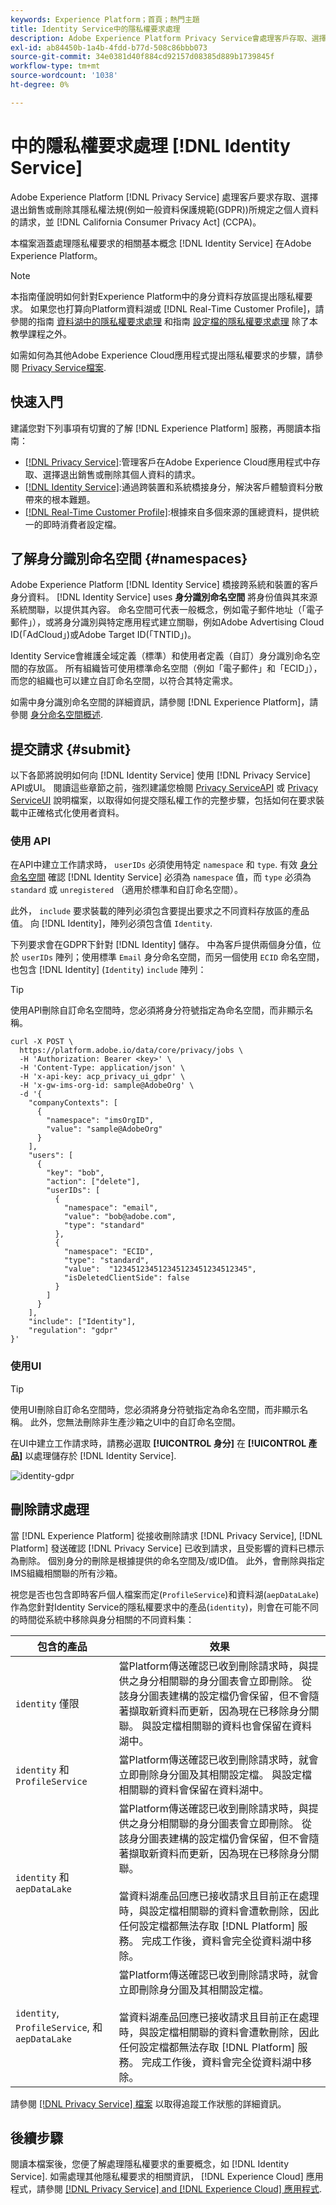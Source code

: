 ```yaml
---
keywords: Experience Platform；首頁；熱門主題
title: Identity Service中的隱私權要求處理
description: Adobe Experience Platform Privacy Service會處理客戶存取、選擇退出銷售或刪除其個人資料的請求，這些資料是多項隱私權法規所規定。 本檔案涵蓋與處理Identity Service隱私權要求相關的基本概念。
exl-id: ab84450b-1a4b-4fdd-b77d-508c86bbb073
source-git-commit: 34e0381d40f884cd92157d08385d889b1739845f
workflow-type: tm+mt
source-wordcount: '1038'
ht-degree: 0%

---
```


# 中的隱私權要求處理 [!DNL Identity Service]

Adobe Experience Platform [!DNL Privacy Service] 處理客戶要求存取、選擇退出銷售或刪除其隱私權法規(例如一般資料保護規範(GDPR))所規定之個人資料的請求，並 [!DNL California Consumer Privacy Act] (CCPA)。

本檔案涵蓋處理隱私權要求的相關基本概念 [!DNL Identity Service] 在Adobe Experience Platform。

>[!NOTE]
>
>本指南僅說明如何針對Experience Platform中的身分資料存放區提出隱私權要求。 如果您也打算向Platform資料湖或 [!DNL Real-Time Customer Profile]，請參閱的指南 [資料湖中的隱私權要求處理](../catalog/privacy.md) 和指南 [設定檔的隱私權要求處理](../profile/privacy.md) 除了本教學課程之外。
>
>如需如何為其他Adobe Experience Cloud應用程式提出隱私權要求的步驟，請參閱 [Privacy Service檔案](../privacy-service/experience-cloud-apps.md).

## 快速入門

建議您對下列事項有切實的了解 [!DNL Experience Platform] 服務，再閱讀本指南：

* [[!DNL Privacy Service]](../privacy-service/home.md):管理客戶在Adobe Experience Cloud應用程式中存取、選擇退出銷售或刪除其個人資料的請求。
* [[!DNL Identity Service]](../identity-service/home.md):通過跨裝置和系統橋接身分，解決客戶體驗資料分散帶來的根本難題。
* [[!DNL Real-Time Customer Profile]](home.md):根據來自多個來源的匯總資料，提供統一的即時消費者設定檔。

## 了解身分識別命名空間 {#namespaces}

Adobe Experience Platform [!DNL Identity Service] 橋接跨系統和裝置的客戶身分資料。 [!DNL Identity Service] uses **身分識別命名空間** 將身份值與其來源系統關聯，以提供其內容。 命名空間可代表一般概念，例如電子郵件地址（「電子郵件」），或將身分識別與特定應用程式建立關聯，例如Adobe Advertising Cloud ID(「AdCloud」)或Adobe Target ID(「TNTID」)。

Identity Service會維護全域定義（標準）和使用者定義（自訂）身分識別命名空間的存放區。 所有組織皆可使用標準命名空間（例如「電子郵件」和「ECID」），而您的組織也可以建立自訂命名空間，以符合其特定需求。

如需中身分識別命名空間的詳細資訊，請參閱 [!DNL Experience Platform]，請參閱 [身分命名空間概述](../identity-service/namespaces.md).

## 提交請求 {#submit}

以下各節將說明如何向 [!DNL Identity Service] 使用 [!DNL Privacy Service] API或UI。 閱讀這些章節之前，強烈建議您檢閱 [Privacy ServiceAPI](../privacy-service/api/getting-started.md) 或 [Privacy ServiceUI](../privacy-service/ui/overview.md) 說明檔案，以取得如何提交隱私權工作的完整步驟，包括如何在要求裝載中正確格式化使用者資料。

### 使用 API

在API中建立工作請求時， `userIDs` 必須使用特定 `namespace` 和 `type`. 有效 [身分命名空間](#namespaces) 確認 [!DNL Identity Service] 必須為 `namespace` 值，而 `type` 必須為 `standard` 或 `unregistered` （適用於標準和自訂命名空間）。

此外， `include` 要求裝載的陣列必須包含要提出要求之不同資料存放區的產品值。 向 [!DNL Identity]，陣列必須包含值 `Identity`.

下列要求會在GDPR下針對 [!DNL Identity] 儲存。 中為客戶提供兩個身分值，位於 `userIDs` 陣列；使用標準 `Email` 身分命名空間，而另一個使用 `ECID` 命名空間，也包含 [!DNL Identity] (`Identity`) `include` 陣列：

>[!TIP]
>
>使用API刪除自訂命名空間時，您必須將身分符號指定為命名空間，而非顯示名稱。

```shell
curl -X POST \
  https://platform.adobe.io/data/core/privacy/jobs \
  -H 'Authorization: Bearer <key>' \
  -H 'Content-Type: application/json' \
  -H 'x-api-key: acp_privacy_ui_gdpr' \
  -H 'x-gw-ims-org-id: sample@AdobeOrg' \
  -d '{
    "companyContexts": [
      {
        "namespace": "imsOrgID",
        "value": "sample@AdobeOrg"
      }
    ],
    "users": [
      {
        "key": "bob",
        "action": ["delete"],
        "userIDs": [
          {
            "namespace": "email",
            "value": "bob@adobe.com",
            "type": "standard"
          },
          {
            "namespace": "ECID",
            "type": "standard",
            "value":  "123451234512345123451234512345",
            "isDeletedClientSide": false
          }
        ]
      }
    ],
    "include": ["Identity"],
    "regulation": "gdpr"
}'
```

### 使用UI

>[!TIP]
>
>使用UI刪除自訂命名空間時，您必須將身分符號指定為命名空間，而非顯示名稱。 此外，您無法刪除非生產沙箱之UI中的自訂命名空間。

在UI中建立工作請求時，請務必選取 **[!UICONTROL 身分]** 在 **[!UICONTROL 產品]** 以處理儲存於 [!DNL Identity Service].

![identity-gdpr](./images/identity-gdpr.png)

## 刪除請求處理

當 [!DNL Experience Platform] 從接收刪除請求 [!DNL Privacy Service], [!DNL Platform] 發送確認 [!DNL Privacy Service] 已收到請求，且受影響的資料已標示為刪除。 個別身分的刪除是根據提供的命名空間及/或ID值。 此外，會刪除與指定IMS組織相關聯的所有沙箱。

視您是否也包含即時客戶個人檔案而定(`ProfileService`)和資料湖(`aepDataLake`)作為您針對Identity Service的隱私權要求中的產品(`identity`)，則會在可能不同的時間從系統中移除與身分相關的不同資料集：

| 包含的產品 | 效果 |
| --- | --- |
| `identity` 僅限 | 當Platform傳送確認已收到刪除請求時，與提供之身分相關聯的身分圖表會立即刪除。 從該身分圖表建構的設定檔仍會保留，但不會隨著擷取新資料而更新，因為現在已移除身分關聯。 與設定檔相關聯的資料也會保留在資料湖中。 |
| `identity` 和 `ProfileService` | 當Platform傳送確認已收到刪除請求時，就會立即刪除身分圖及其相關設定檔。 與設定檔相關聯的資料會保留在資料湖中。 |
| `identity` 和 `aepDataLake` | 當Platform傳送確認已收到刪除請求時，與提供之身分相關聯的身分圖表會立即刪除。 從該身分圖表建構的設定檔仍會保留，但不會隨著擷取新資料而更新，因為現在已移除身分關聯。<br><br>當資料湖產品回應已接收請求且目前正在處理時，與設定檔相關聯的資料會遭軟刪除，因此任何設定檔都無法存取 [!DNL Platform] 服務。 完成工作後，資料會完全從資料湖中移除。 |
| `identity`, `ProfileService`, 和 `aepDataLake` | 當Platform傳送確認已收到刪除請求時，就會立即刪除身分圖及其相關設定檔。<br><br>當資料湖產品回應已接收請求且目前正在處理時，與設定檔相關聯的資料會遭軟刪除，因此任何設定檔都無法存取 [!DNL Platform] 服務。 完成工作後，資料會完全從資料湖中移除。 |

請參閱 [[!DNL Privacy Service] 檔案](../privacy-service/home.md#monitor) 以取得追蹤工作狀態的詳細資訊。

## 後續步驟

閱讀本檔案後，您便了解處理隱私權要求的重要概念，如 [!DNL Identity Service]. 如需處理其他隱私權要求的相關資訊， [!DNL Experience Cloud] 應用程式，請參閱 [[!DNL Privacy Service] and [!DNL Experience Cloud] 應用程式](../privacy-service/experience-cloud-apps.md).
